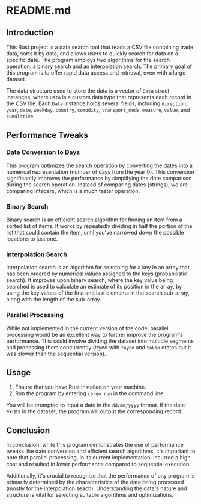 # README.md

## Introduction

This Rust project is a data search tool that reads a CSV file containing trade data, sorts it by date, and allows users to quickly search for data on a specific date. The program employs two algorithms for the search operation: a binary search and an interpolation search. The primary goal of this program is to offer rapid data access and retrieval, even with a large dataset.

The data structure used to store the data is a vector of `Data` struct instances, where `Data` is a custom data type that represents each record in the CSV file. Each `Data` instance holds several fields, including `direction`, `year`, `date`, `weekday`, `country`, `comodity`, `transport_mode`, `measure`, `value`, and `cumulative`.

## Performance Tweaks

### Date Conversion to Days

This program optimizes the search operation by converting the dates into a numerical representation (number of days from the year 0). This conversion significantly improves the performance by simplifying the date comparison during the search operation. Instead of comparing dates (strings), we are comparing integers, which is a much faster operation.

### Binary Search

Binary search is an efficient search algorithm for finding an item from a sorted list of items. It works by repeatedly dividing in half the portion of the list that could contain the item, until you've narrowed down the possible locations to just one.

### Interpolation Search

Interpolation search is an algorithm for searching for a key in an array that has been ordered by numerical values assigned to the keys (probabilistic search). It improves upon binary search, where the key value being searched is used to calculate an estimate of its position in the array, by using the key values of the first and last elements in the search sub-array, along with the length of the sub-array.

### Parallel Processing

While not implemented in the current version of the code, parallel processing would be an excellent way to further improve the program's performance. This could involve dividing the dataset into multiple segments and processing them concurrently (tryed with `rayon` and `tokio` crates but it was slower than the sequential version).

## Usage

1. Ensure that you have Rust installed on your machine.
2. Run the program by entering `cargo run` in the command line.

You will be prompted to input a date in the `dd/mm/yyyy` format. If the date exists in the dataset, the program will output the corresponding record.

## Conclusion

In conclusion, while this program demonstrates the use of performance tweaks like date conversion and efficient search algorithms, it's important to note that parallel processing, in its current implementation, incurred a high cost and resulted in lower performance compared to sequential execution. 

Additionally, it's crucial to recognize that the performance of any program is primarily determined by the characteristics of the data being processed (mostly for the interpolation seach). Understanding the data's nature and structure is vital for selecting suitable algorithms and optimizations.